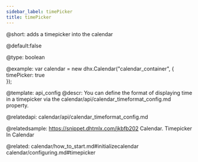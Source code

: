```yaml
---
sidebar_label: timePicker
title: timePicker
---          
```


@short: 
adds a timepicker into the calendar


@default:false


@type: boolean

@example: 
var calendar = new dhx.Calendar("calendar_container", {
    timePicker: true      
});


@template:	api_config
@descr: 
You can define the format of displaying time in a timepicker via the calendar/api/calendar_timeformat_config.md property.


@relatedapi:
calendar/api/calendar_timeformat_config.md

@relatedsample:
https://snippet.dhtmlx.com/jkbfb202	Calendar. Timepicker In Calendar

@related: calendar/how_to_start.md#initializecalendar
calendar/configuring.md#timepicker